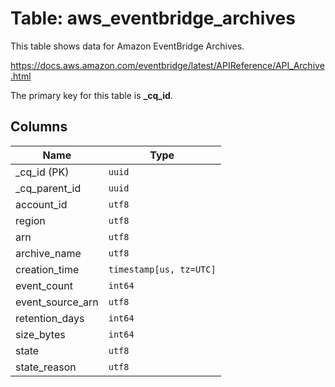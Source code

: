 # Table: aws_eventbridge_archives

This table shows data for Amazon EventBridge Archives.

https://docs.aws.amazon.com/eventbridge/latest/APIReference/API_Archive.html

The primary key for this table is **_cq_id**.

## Columns

| Name          | Type          |
| ------------- | ------------- |
|_cq_id (PK)|`uuid`|
|_cq_parent_id|`uuid`|
|account_id|`utf8`|
|region|`utf8`|
|arn|`utf8`|
|archive_name|`utf8`|
|creation_time|`timestamp[us, tz=UTC]`|
|event_count|`int64`|
|event_source_arn|`utf8`|
|retention_days|`int64`|
|size_bytes|`int64`|
|state|`utf8`|
|state_reason|`utf8`|
